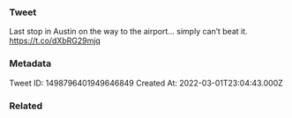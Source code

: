 ### Tweet
Last stop in Austin on the way to the airport… simply can’t beat it. https://t.co/dXbRG29mjq

### Metadata
Tweet ID: 1498796401949646849
Created At: 2022-03-01T23:04:43.000Z

### Related

